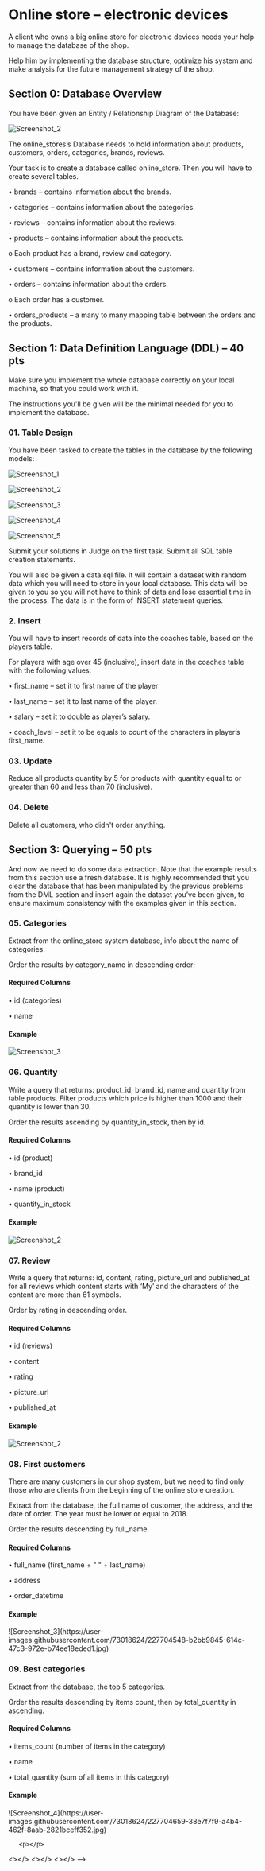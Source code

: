 <h1>Online store – electronic devices</h1>
  <p>A client who owns a big online store for electronic devices needs your help to manage the database of the shop. </p>
    <p>Help him by implementing the database structure, optimize his system and make analysis for the future management strategy of the shop.</p>
    
<h2>Section 0: Database Overview</h2>
  <p>You have been given an Entity / Relationship Diagram of the Database:</p>
  
  ![Screenshot_2](https://user-images.githubusercontent.com/73018624/222157076-71fd4cf5-55da-42ea-8491-dc5867807c91.jpg)

  <p>The online_stores’s Database needs to hold information about products, customers, orders, categories, brands, reviews.</p>
   <p>Your task is to create a database called online_store. Then you will have to create several tables.</p>
    <p>•	brands – contains information about the brands.</p>
     <p>•	categories – contains information about the categories.</p>
      <p>•	reviews – contains information about the reviews.</p>
       <p>•	products – contains information about the products.</p>
        <p>o	Each product has a brand, review and category.</p>
          <p>•	customers – contains information about the customers.</p>
            <p>•	orders – contains information about the orders.</p>
              <p>o	Each order has a customer. </p>
                <p>•	orders_products – a many to many mapping table between the orders and the products.</p>        
    <h2>Section 1: Data Definition Language (DDL) – 40 pts</h2>    
    <p>Make sure you implement the whole database correctly on your local machine, so that you could work with it.</p>
     <p>The instructions you'll be given will be the minimal needed for you to implement the database.</p>
     <h3>01.	Table Design</h3>
      <p>You have been tasked to create the tables in the database by the following models:</p>       
      
![Screenshot_1](https://user-images.githubusercontent.com/73018624/222665595-4d222b2f-742e-41da-921a-576eb5cca119.jpg)
      
![Screenshot_2](https://user-images.githubusercontent.com/73018624/222664047-7ed245fe-7aa1-4538-a67b-4c6cf210e5bf.jpg)     
      
![Screenshot_3](https://user-images.githubusercontent.com/73018624/222664085-7a0bb9aa-eaf3-4bb3-968a-988dc52762ec.jpg)      
      
![Screenshot_4](https://user-images.githubusercontent.com/73018624/222664145-f9abede5-4de3-4ee6-9cc0-dd4ac0aabf61.jpg)      
      
![Screenshot_5](https://user-images.githubusercontent.com/73018624/222664182-3eb014b4-f987-43fe-b08c-0a5af7abcb2e.jpg)      
     
 <p>Submit your solutions in Judge on the first task. Submit all SQL table creation statements.</p>
        <p>You will also be given a data.sql file. It will contain a dataset with random data which you will need to store in your local database. This data will be given to you so you will not have to think of data and lose essential time in the process. The data is in the form of INSERT statement queries. </p>
    
<h3>2.	Insert</h3>
    <p>You will have to insert records of data into the coaches table, based on the players table. </p>
     <p>For players with age over 45 (inclusive), insert data in the coaches table with the following values:</p>
      <p>•	first_name – set it to first name of the player</p>
       <p>•	last_name – set it to last name of the player.</p>
        <p>•	salary – set it to double as player’s salary. </p>
    <p>•	coach_level – set it to be equals to count of the characters in player’s first_name.</p>
 
<h3>03.	Update</h3>
     <p>Reduce all products quantity by 5 for products with quantity equal to or greater than 60 and less than 70 (inclusive).</p>
      <h3>04.	Delete</h3>
     <p>Delete all customers, who didn't order anything.</p>
      <h2>Section 3: Querying – 50 pts</h2>
       <p>And now we need to do some data extraction. Note that the example results from this section use a fresh database. It is highly recommended that you clear the database that has been manipulated by the previous problems from the DML section and insert again the dataset you’ve been given, to ensure maximum consistency with the examples given in this section.</p> 
       <h3>05.	Categories</h3>
     <p>Extract from the online_store system database, info about the name of categories.</p>
      <p>Order the results by category_name in descending order;</p>
       <h4>Required Columns</h4>
       <p>•	id (categories)</p>
        <p>•	name</p>
        <h4>Example</h4>

![Screenshot_3](https://user-images.githubusercontent.com/73018624/227310427-b6d9d902-6a35-4221-b1a6-66a70790cedf.jpg)
        <h3>06.	Quantity</h3>
       <p>Write a query that returns: product_id, brand_id, name and quantity from table products. Filter products which price is higher than 1000 and their quantity is lower than 30.</p>
     <p>Order the results ascending by quantity_in_stock, then by id.</p>
     <h4>Required Columns</h4>
      <p>•	id (product)</p>
       <p>•	brand_id </p>
       <p>•	name (product)</p>
       <p>•	quantity_in_stock</p>
       <h4>Example</h4>
       ![Screenshot_2](https://user-images.githubusercontent.com/73018624/227647429-ee688ab4-5e0c-4e87-8c1d-b8d558d78484.jpg)
       <h3>07.	Review</h3>
     <p>Write a query that returns: id, content, rating, picture_url and published_at for all reviews which content starts with ‘My’ and the characters of the content are more than 61 symbols.</p>
      <p>Order by rating in descending order.</p>
      <h4>Required Columns</h4>
       <p>•	id (reviews)</p>
       <p>•	content</p>
       <p>•	rating</p>
      <p>•	picture_url</p>
       <p>•	published_at</p>
       <h4>Example</h4>
       ![Screenshot_2](https://user-images.githubusercontent.com/73018624/227704436-e4091fc8-9549-48f8-a4ac-8a985c9dee5b.jpg)

       
  <h3>08.	First customers</h3>
     <p>There are many customers in our shop system, but we need to find only those who are clients from the beginning of the online store creation.</p>
      <p>Extract from the database, the full name of customer, the address, and the date of order. The year must be lower or equal to 2018.</p>
       <p>Order the results descending by full_name.</p>
       <h4>Required Columns</h4>
       <p>•	full_name (first_name + " " + last_name)</p>
      <p>•	address</p>
       <p>•	order_datetime</p>
       <h4>Example</h4>
       ![Screenshot_3](https://user-images.githubusercontent.com/73018624/227704548-b2bb9845-614c-47c3-972e-b74ee18eded1.jpg)

       
 <h3>09.	Best categories</h3>
     <p>Extract from the database, the top 5 categories.</p>
      <p>Order the results descending by items count, then by total_quantity in ascending. </p>
       <h4>Required Columns</h4>
       <p>•	items_count (number of items in the category)</p>
       <p>•	name</p>
       <p>•	total_quantity (sum of all items in this category)</p>
       <h4>Example</h4>
       ![Screenshot_4](https://user-images.githubusercontent.com/73018624/227704659-38e7f7f9-a4b4-462f-8aab-2821bceff352.jpg)

       
       <p></p>
  <></>
  <></>
  <></>
  -->

